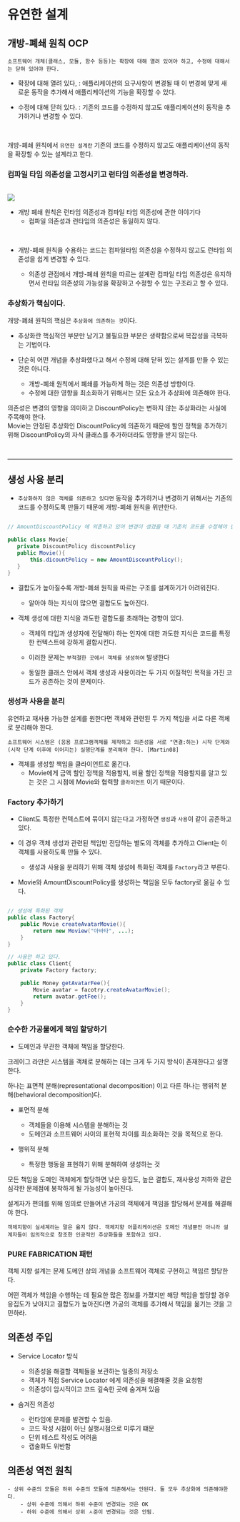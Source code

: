 #  유연한 설계



## 개방-폐쇄 원칙 OCP

```
소프트웨어 개체(클래스, 모듈, 함수 등등)는 확장에 대해 열려 있어야 하고, 수정에 대해서는 닫혀 있어야 한다. 
```


- 확장에 대해 열려 있다, : 애플리케이션의 요구사항이 변경될 때 이 변경에 맞게 새로운 동작을 추가해서 애플리케이션의 기능을 확장할 수 있다. 

- 수정에 대해 닫혀 있다. : 기존의 코드를 수정하지 않고도 애플리케이션의 동작을 추가하거나 변경할 수 있다. 

<br/>

개방-폐쇄 원칙에서 `유연한 설계란` 기존의 코드를 수정하지 않고도 애플리케이션의 동작을 확장할 수 있는 설계라고 한다. 

### 컴파일 타임 의존성을 고정시키고 런타임 의존성을 변경하라.

 <br/>

<img src="/Users/yushin/kys/projects/TIL/Study/오브젝트/9장/의존성 차이.png" >

- 개방 폐쇄 원칙은 런타임 의존성과 컴파일 타임 의존성에 관한 이야기다
    - 컴파일 의존성과 런타임의 의존성은 동일하지 않다.

<br/>

- 개방-폐쇄 원칙을 수용하는 코드는 컴파일타임 의존성을 수정하지 않고도 런타임 의존성을 쉽게 변경할 수 있다. 

    - 의존성 관점에서 개방-폐쇄 원칙을 따르는 설계란 컴파일 타임 의존성은 유지하면서 런타임 의존성의 가능성을 확장하고 수정할 수 있는 구조라고 할 수 있다. 

### 추상화가 핵심이다.

개방-폐쇄 원칙의 핵심은 `추상화에 의존하는 것`이다. 

- 추상화란 핵심적인 부분만 남기고 불필요한 부분은 생략함으로써 복잡성을 극복하는 기법이다. 

- 단순히 어떤 개념을 추상화했다고 해서 수정에 대해 닫혀 있는 설계를 만들 수 있는 것은 아니다. 
    - 개방-폐쇄 원칙에서 폐쇄를 가능하게 하는 것은 의존성 방향이다. 
    - 수정에 대한 영향을 최소화하기 위해서는 모든 요소가 추상화에 의존해야 한다.

의존성은 변경의 영향을 의미하고 DiscountPolicy는 변하지 않는 추상화라는 사실에 주목해야 한다. <br/>
 Movie는 안정된 추상화인 DiscountPolicy에 의존하기 때문에 할인 정책을 추가하기 위해 DiscountPolicy의 자식 클래스를 추가하더라도 영향을 받지 않는다. 

<br/>

---

 ## 생성 사용 분리

 
 - `추상화하지 않은 객체를 의존하고 있다면` 동작을 추가하거나 변경하기 위해서는 기존의 코드를 수정하도록 만들기 때문에 개방-폐쇄 원칙을 위반한다. 

 ```java

 // AmountDiscountPolicy 에 의존하고 있어 변경이 생겼을 때 기존의 코드를 수정해야 한다. 

public class Movie{
    private DiscountPolicy discountPolicy
    public Movie(){
        this.dicountPolicy = new AmountDiscountPolicy();
    }
}

 ```

 - 결합도가 높아질수록 개방-폐쇄 원칙을 따르는 구조를 설계하기가 어려워진다. 
    - 알아야 하는 지식이 많으면 결합도도 높아진다. 
    
- 객체 생성에 대한 지식을 과도한 결합도를 초래하는 경향이 있다.
    - 객체의 타입과 생성자에 전달해야 하는 인자에 대한 과도한 지식은 코드를 특정한 컨텍스트에 강하게 결합시킨다. 

    - 이러한 문제는 `부적절한 곳에서 객체를 생성하여` 발생한다

    - 동일한 클래스 안에서 객체 생성과 사용이라는 두 가지 이질적인 목적을 가진 코드가 공존하는 것이 문제이다.


### 생성과 사용을 분리

유연하고 재사용 가능한 설계를 원한다면 객체와 관련된 두 가지 책임을 서로 다른 객체로 분리해야 한다. <br/>


```
소프트웨어 시스템은 (응용 프로그램객체를 제작하고 의존성을 서로 "연결:하는) 시작 단계와 (시작 단계 이후에 이어지는) 실행단계를 분리해야 한다. [Martin08]
```

- 객체를 생성할 책임을 클라이언트로 옮긴다.
    - Movie에게 금액 할인 정책을 적용할지, 비율 할인 정책을 적용할지를 알고 있는 것은 그 시점에 Movie와 협력할 `클라이언트` 이기 때문이다.


### Factory 추가하기

- Client도 특정한 컨텍스트에 묶이지 않는다고 가정하면 `생성`과 `사용`이 같이 공존하고 있다.


- 이 경우 객체 생성과 관련된 책임만 전담하는 별도의 객체를 추가하고 Client는 이 객체를 사용하도록 만들 수 있다. 
    - 생성과 사용을 분리하기 위해 객체 생성에 특화된 객체를 `Factory`라고 부른다. 



- Movie와 AmountDiscountPolicy를 생성하는 책임을 모두 factory로 옮길 수 있다. 
```java

// 생성에 특화된 객체
public class Factory{
    public Movie createAvatarMovie(){
        return new Moview("아바타", ...);
    }
}

// 사용만 하고 있다. 
public class Client{
    private Factory factory;

    public Money getAvatarFee(){
        Movie avatar = facotry.createAvatarMovie();
        return avatar.getFee();
    }
}

```


### 순수한 가공물에게 책임 할당하기

- 도메인과 무관한 객체에 책임을 할당한다.

크레이그 라만은 시스템을 객체로 분해하는 데는 크게 두 가지 방식이 존재한다고 설명한다. <br/>

하나는 표면적 분해(representational decomposition) 이고 다른 하나는 행위적 분해(behavioral decomposition)다.

- 표면적 분해
    - 객체들을 이용해 시스템을 분해하는 것
    - 도메인과 소프트웨어 사이의 표현적 차이를 최소화하는 것을 목적으로 한다. 

- 행위적 분해
    - 특정한 행동을 표현하기 위해 분해하여 생성하는 것 

모든 책임을 도메인 객체에게 할당하면 낮은 응집도, 높은 결합도, 재사용성 저하와 같은 심각한 문제점에 봉착하게 될 가능성이 높아진다.  <br/>

설계자가 편의를 위해 임의로 만들어낸 가공의 객체에게 책임을 할당해서 문제를 해결해야 한다. 

```
객체지향이 실세계라는 말은 옳지 않다. 객체지향 어플리케이션은 도메인 개념뿐만 아니라 설계자들이 임의적으로 창조한 인공적인 추상화들을 포함하고 있다. 
```

### PURE FABRICATION 패턴

객체 지향 설계는 문제 도메인 상의 개념을 소프트웨어 객체로 구현하고 책임르 할당한다. <br/>

어떤 객체가 책임을 수행하는 데 필요한 많은 정보를 가졌지만 해당 책임을 할당할 경우  응집도가 낮아지고 결합도가 높아진다면 가공의 객체를 추가해서
책임을 옮기는 것을 고민하라. 


## 의존성 주입

- Service Locator 방식
    - 의존성을 해결할 객체들을 보관하는 일종의 저장소
    - 객체가 직접 Service Locator 에게 의존성을 해결해줄 것을 요청함
    - 의존성이 암시적이고 코드 깊숙한 곳에 숨겨져 있음

- 숨겨진 의존성
    - 런타임에 문제를 발견할 수 있음.
    - 코드 작성 시점이 아닌 실행시점으로 미루기 떄문
    - 단위 테스트 작성도 어려움
    - 캡술화도 위반함

## 의존성 역전 원칙
    - 상위 수준의 모듈은 하위 수준의 모듈에 의존해서는 안된다. 둘 모두 추상화에 의존해야한다.
        - 상위 수준에 의해서 하위 수준이 변경되는 것은 OK
        - 하위 수준에 의해서 상위 ㅅ준이 변경되는 것은 안됨.
        